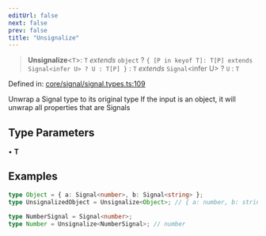 ```yaml
---
editUrl: false
next: false
prev: false
title: "Unsignalize"
---
```


> **Unsignalize**\<`T`\>: `T` *extends* `object` ? `{ [P in keyof T]: T[P] extends Signal<infer U> ? U : T[P] }` : `T` *extends* `Signal`\<infer U\> ? `U` : `T`

Defined in: [core/signal/signal.types.ts:109](https://github.com/OfirTheOne/sigjs/blob/ddb97c5d4e7cc6153de1e1e2da19d6ed536582d2/sig/lib/core/signal/signal.types.ts#L109)

Unwrap a Signal type to its original type
If the input is an object, it will unwrap all properties that are Signals

## Type Parameters

• **T**

## Examples

```ts
type Object = { a: Signal<number>, b: Signal<string> };
type UnsignalizedObject = Unsignalize<Object>; // { a: number, b: string }
```

```ts
type NumberSignal = Signal<number>;
type Number = Unsignalize<NumberSignal>; // number
```
